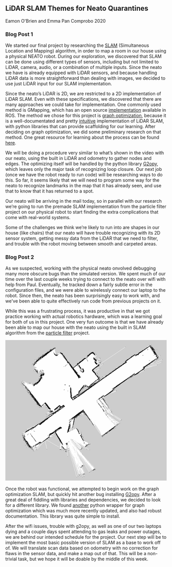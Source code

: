 ## LiDAR SLAM Themes for Neato Quarantines

Eamon O'Brien and Emma Pan
Comprobo 2020

### Blog Post 1
We started our final project by researching the [SLAM](https://www.mathworks.com/discovery/slam.html) (Simultaneous Location and Mapping) algorithm, in order to map a room in our house using a physical NEATO robot. During our exploration, we discovered that SLAM can be done using different types of sensors, including but not limited to LiDAR, camera, audio, or a combination of multiple inputs. Since the neato we have is already equipped with LiDAR sensors, and because handling LiDAR data is more straightforward than dealing with images, we decided to use just LiDAR input for our SLAM implementation. 

Since the neato’s LiDAR is 2D, we are restricted to a 2D implementation of LiDAR SLAM. Even with these specifications, we discovered that there are many approaches we could take for implementation. One commonly used method is GMapping, which has an open source [implementation](https://openslam-org.github.io/) available in ROS. The method we chose for this project is [graph optimization](http://www2.informatik.uni-freiburg.de/~stachnis/pdf/grisetti10titsmag.pdf), because it is a well-documentated and pretty [intuitive](https://towardsdatascience.com/everything-you-need-to-know-about-graph-slam-7f6f567f1a31) implementation of LiDAR SLAM, with python libraries that can provide scaffolding for our learning. After deciding on graph optimization, we did some preliminary research on that method. One great resource for learning about the process can be found [here](https://www.youtube.com/watch?v=saVZtgPyyJQ).

We will be doing a procedure very similar to what’s shown in the video with our neato, using the built in LiDAR and odometry to gather nodes and edges. The optimizing itself will be handled by the python library [G2opy](https://github.com/uoip/g2opy), which leaves only the major task of recognizing loop closure. Our next job (once we have the robot ready to run code) will be researching ways to do this. So far, it seems likely that we will need to program some way for the neato to recognize landmarks in the map that it has already seen, and use that to know that it has returned to a spot.

Our neato will be arriving in the mail today, so in parallel with our research we’re going to run the premade SLAM implementation from the particle filter project on our physical robot to start finding the extra complications that come with real-world systems.

Some of the challenges we think we’re likely to run into are shapes in our house (like chairs) that our neato will have trouble recognizing with its 2D sensor system, getting messy data from the LiDAR that we need to filter, and trouble with the robot moving between smooth and carpeted areas.

### Blog Post 2
As we suspected, working with the physical neato onvolved debugging many more obscure bugs than the simulated version. We spent much of our time over the last couple weeks trying to connect to the neato over wifi with help from Paul. Eventually, he tracked down a fairly subtle error in the configuration files, and we were able to wirelessly connect our laptop to the robot. Since then, the neato has been surprisingly easy to work with, and we've been able to quite effectively run code from previous projects on it.

While this was a frustrating process, it was productive in that we got practice working with actual robotics hardware, which was a learning goal for both of us in this project. One very fun outcome is that we have already been able to map our house with the neato using the built in SLAM algorithm from the [particle filter](https://viahtml3.hypothes.is/proxy/https://comprobo20.github.io/assignments/robot_localization?via.client.openSidebar=1&via.client.requestConfigFromFrame.origin=https%3A%2F%2Flms.hypothes.is&via.client.requestConfigFromFrame.ancestorLevel=2&via.external_link_mode=new-tab) project. 

<img src="/images/upstairs.png">

Once the robot was functional, we attempted to begin work on the graph optimization SLAM, but quickly hit another bug installing [G2opy](https://github.com/uoip/g2opy). After a great deal of fiddling with libraries and dependencies, we decided to look for a different library. We found [another](https://pypi.org/project/graphslam/) python wrapper for graph optimization which was much more recently updated, and also had robust documentation. This library was quite simple to install.

After the wifi issues, trouble with g2opy, as well as one of our two laptops dying and a couple days spent attending to gas leaks and power outages, we are behind our intended schedule for the project. Our next step will be to implement the most basic possible version of SLAM as a base to work off of. We will translate scan data based on odometry with no correction for flaws in the sensor data, and make a map out of that. This will be a non-trivial task, but we hope it will be doable by the middle of this week.
